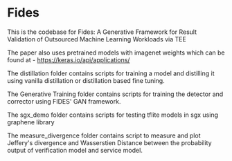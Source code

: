 # Fides

This is the codebase for Fides: A Generative Framework for Result Validation of Outsourced Machine Learning Workloads via TEE

The paper also uses pretrained models with imagenet weights which can be found at - https://keras.io/api/applications/

The distillation folder contains scripts for training a model and distilling it using vanilla distillation or distillation based fine tuning.

The Generative Training folder contains scripts for training the detector and corrector using FIDES' GAN framework. 

The sgx_demo folder contains scripts for testing tflite models in sgx using graphene library

The measure_divergence folder contains script to measure and plot Jeffery's divergence and Wasserstien Distance between the probability output of verification model and service model.
